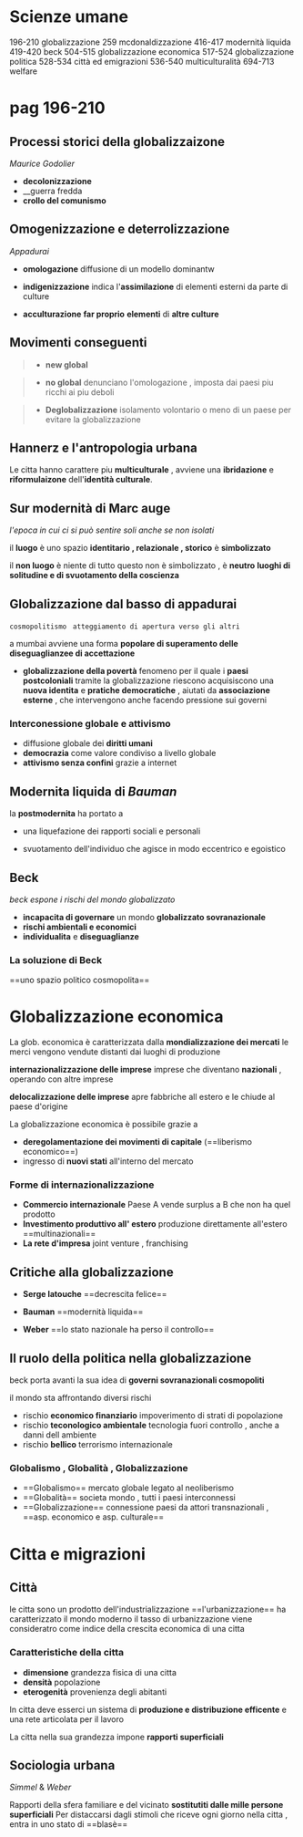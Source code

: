 # Scienze umane 
196-210 globalizzazione 
259 mcdonaldizzazione
416-417 modernità liquida
419-420 beck
504-515 globalizzazione economica 
517-524 globalizzazione politica 
528-534 città ed emigrazioni
536-540 multiculturalità 
694-713 welfare


# pag 196-210

## Processi storici della globalizzaizone
_Maurice Godolier_
- __decolonizzazione__
- __guerra fredda
- __crollo del comunismo__

## Omogenizzazione e deterrolizzazione
_Appadurai_
- __omologazione__ 
	diffusione di un modello dominantw
- __indigenizzazione__
	indica l'__assimilazione__ di elementi esterni da parte di culture 

- __acculturazione__ 
	__far proprio__ __elementi__ di __altre culture__

## Movimenti conseguenti

>- __new global__

>- __no global__
	denunciano l'omologazione , imposta dai paesi piu ricchi ai piu deboli

>- __Deglobalizzazione__
	isolamento volontario o meno di un paese per evitare la globalizzazione 

## Hannerz e l'antropologia urbana

Le citta hanno carattere piu __multiculturale__ , avviene una __ibridazione__ e __riformulaizone__ dell'__identità culturale__.

## Sur modernità di Marc auge
_l'epoca in cui ci si può sentire soli anche se non isolati_

il __luogo__ è uno spazio __identitario , relazionale , storico__
è __simbolizzato__

il __non luogo__ è niente di tutto questo
non è simbolizzato , è __neutro__ 
__luoghi di solitudine e di svuotamento della coscienza__


## Globalizzazione dal basso di appadurai
`cosmopolitismo `
`atteggiamento di apertura verso gli altri`

a mumbai avviene una forma __popolare di superamento delle diseguaglianzee di accettazione__

- __globalizzazione della povertà__
	fenomeno per il quale i __paesi postcoloniali__ tramite la globalizzazione riescono acquisiscono una __nuova identita__ e __pratiche democratiche__ , aiutati da __associazione esterne__ , che intervengono anche facendo pressione sui governi  

### Interconessione globale e attivismo 
- diffusione globale dei __diritti umani__
- __democrazia__ come valore condiviso a livello globale 
- __attivismo senza confini__ grazie a internet 

## Modernita liquida di _Bauman_

la __postmodernita__ ha portato a 
- una liquefazione dei rapporti sociali e personali
	
- svuotamento dell'individuo 
	che agisce in modo eccentrico e egoistico 

## Beck
_beck espone i rischi del mondo globalizzato_ 
- __incapacita di governare__ un mondo __globalizzato sovranazionale__ 
- __rischi ambientali e economici__
- __individualita__ e __diseguaglianze__

### La soluzione di Beck

==uno spazio politico cosmopolita==

# Globalizzazione economica 
La glob. economica è caratterizzata dalla __mondializzazione dei mercati__
	le merci vengono vendute distanti dai luoghi di produzione 

__internazionalizzazione delle imprese__
imprese che diventano __nazionali__ , operando con altre imprese 

__delocalizzazione delle imprese__
apre fabbriche all estero e le chiude al paese d'origine 


La globalizzazione economica è possibile grazie a 
- __deregolamentazione dei movimenti di capitale__ (==liberismo economico==)
- ingresso di __nuovi stati__ all'interno del mercato

### Forme di internazionalizzazione

- __Commercio internazionale__
	Paese A vende surplus a B che non ha quel prodotto
- __Investimento produttivo all' estero__
	produzione direttamente all'estero ==multinazionali==
- __La rete d'impresa__
	joint venture , franchising

## Critiche alla globalizzazione 

- __Serge latouche__
	==decrescita felice==

- __Bauman__
	==modernità liquida==

- __Weber__
	==lo stato nazionale ha perso il controllo==

## Il ruolo della politica nella globalizzazione 
beck porta avanti la sua idea di __governi sovranazionali cosmopoliti__

il mondo sta affrontando diversi rischi
- rischio __economico finanziario__
	impoverimento di strati di popolazione
- rischio __teconologico ambientale__
	tecnologia fuori controllo , anche a danni dell ambiente 
- rischio __bellico__
	terrorismo internazionale 

### Globalismo , Globalità , Globalizzazione
- ==Globalismo==
	mercato globale legato al neoliberismo
- ==Globalità==
	societa mondo , tutti i paesi interconnessi
- ==Globalizzazione==
	connessione paesi da attori transnazionali , ==asp. economico e asp. culturale==


# Citta e migrazioni 

## Città
le citta sono un prodotto dell'industrializzazione 
==l'urbanizzazione== ha caratterizzato il mondo moderno 
	il tasso di urbanizzazione viene consideratro come indice della crescita economica di una citta 

### Caratteristiche della citta 
- __dimensione__
	grandezza fisica di una citta
- __densità__
	popolazione
- __eterogenità__
	provenienza degli abitanti

In citta deve esserci un sistema di __produzione e distribuzione efficente__
e una rete articolata per il lavoro

La citta nella sua grandezza impone __rapporti superficiali__

## Sociologia urbana
_Simmel_ & _Weber_

Rapporti della sfera familiare e del vicinato __sostitutiti dalle mille persone superficiali__
Per distaccarsi dagli stimoli che riceve ogni giorno nella citta , entra in uno stato di ==blasè==


